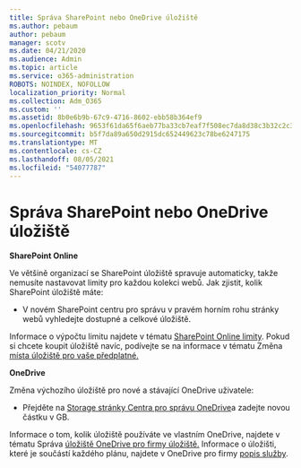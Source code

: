 ```yaml
---
title: Správa SharePoint nebo OneDrive úložiště
ms.author: pebaum
author: pebaum
manager: scotv
ms.date: 04/21/2020
ms.audience: Admin
ms.topic: article
ms.service: o365-administration
ROBOTS: NOINDEX, NOFOLLOW
localization_priority: Normal
ms.collection: Adm_O365
ms.custom: ''
ms.assetid: 8b0e6b9b-67c9-4716-8602-ebb58b364ef9
ms.openlocfilehash: 9653f61da65f6aeb77ba33cb7eaf7f508ec7da8d38c3b32c2c30ea519d31ada6
ms.sourcegitcommit: b5f7da89a650d2915dc652449623c78be6247175
ms.translationtype: MT
ms.contentlocale: cs-CZ
ms.lasthandoff: 08/05/2021
ms.locfileid: "54077787"
---
```

# <a name="manage-your-sharepoint-or-onedrive-storage"></a>Správa SharePoint nebo OneDrive úložiště

 **SharePoint Online**
  
Ve většině organizací se SharePoint úložiště spravuje automaticky, takže nemusíte nastavovat limity pro každou kolekci webů. Jak zjistit, kolik SharePoint úložiště máte:
  
- V novém SharePoint centru pro správu v pravém horním rohu stránky webů vyhledejte dostupné a celkové úložiště.
    
Informace o výpočtu limitu najdete v tématu [SharePoint Online limity](https://go.microsoft.com/fwlink/p/?LinkID=856113). Pokud si chcete koupit úložiště navíc, podívejte se na informace v tématu Změna [místa úložiště pro vaše předplatné.](https://go.microsoft.com/fwlink/?linkid=866428)
  
 **OneDrive**
  
Změna výchozího úložiště pro nové a stávající OneDrive uživatele:
  
- Přejděte na [Storage stránky Centra pro správu OneDrive](https://admin.onedrive.com/?v=StorageSettings)a zadejte novou částku v GB.
    
Informace o tom, kolik úložiště používáte ve vlastním OneDrive, najdete v tématu Správa [úložiště OneDrive pro firmy úložiště.](https://go.microsoft.com/fwlink/?linkid=866429) Informace o úložišti, které je součástí každého plánu, najdete v OneDrive pro firmy [popis služby](https://go.microsoft.com/fwlink/p/?LinkID=826071).
  

